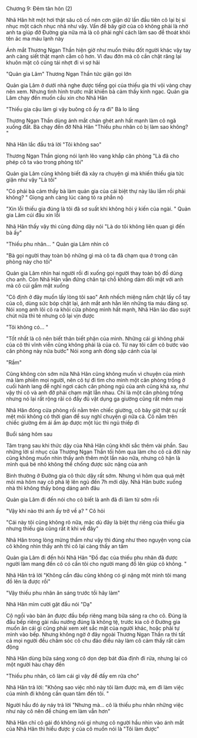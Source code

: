 




Chương 9: Đêm tân hôn (2)


Nhã Hân hít một hơi thật sâu cô cố nén cơn giận dữ lần đầu tiên cô lại bị sỉ nhục một cách nhục nhã như vậy. Vấn đề bây giờ của cô không phải là nhờ anh ta giúp đỡ Đường gia nữa mà là cô phải nghĩ cách làm sao để thoát khỏi tên ác ma máu lạnh này

Ánh mắt Thương Ngạn Thần hiện giờ như muốn thiêu đốt người khác vậy tay anh càng siết thật mạnh cằm cô hơn. Vì đau đớn mà cô cắn chặt răng lại khuôn mặt cô cũng tái nhợt đi vì sợ hãi

"Quản gia Lâm" Thương Ngạn Thần tức giận gọi lớn

Quản gia Lâm ở dưới nhà nghe được tiếng gọi của thiếu gia thì vội vàng chạy nên xem. Nhưng tình hình trước mắt khiến bà cảm thấy kinh ngạc. Quản gia Lâm chạy đến muốn cầu xin cho Nhã Hân

"Thiếu gia cậu làm gì vậy buông cô ấy ra đi" Bà lo lắng

Thương Ngạn Thần dùng ánh mắt chán ghét anh hất mạnh làm cô ngã xuống đất. Bà chạy đến đỡ Nhã Hân "Thiếu phu nhân có bị làm sao không? "

Nhã Hân lắc đầu trả lời "Tôi không sao"

Thương Ngạn Thần giọng nói lạnh lẽo vang khắp căn phòng "Là đã cho phép cô ta vào trong phòng tôi"



Quản gia Lâm cũng không biết đã xảy ra chuyện gì mà khiến thiếu gia tức giận như vậy "Là tôi"

"Có phải bà cảm thấy bà làm quản gia của cái biệt thự này lâu lắm rồi phải không? " Giọng anh càng lúc càng tỏ ra phẫn nộ

"Xin lỗi thiếu gia đúng là tôi đã sơ suất khi không hỏi ý kiến của ngài. " Quản gia Lâm cúi đầu xin lỗi

Nhã Hân thấy vậy thì cũng đứng dậy nói "Là do tôi không liên quan gì đến bà ấy"

"Thiếu phu nhân... " Quản gia Lâm nhìn cô

"Bà gọi người thay toàn bộ những gì mà cô ta đã chạm qua ở trong căn phòng này cho tôi"

Quản gia Lâm nhìn hai người rồi đi xuống gọi người thay toàn bộ đồ dùng cho anh. Còn Nhã Hân vẫn đứng chân tại chỗ không dám đối mặt với anh mà cô cúi gầm mặt xuống

"Cô định ở đây muốn lấy lòng tôi sao" Anh nhếch miệng nắm chặt lấy cổ tay của cô, dùng sức bóp chặt lại, ánh mắt anh hằn lên những tia máu đáng sợ. Nói xong anh lôi cô ra khỏi cửa phòng mình hất mạnh, Nhã Hân lảo đảo suýt chút nữa thì té nhưng cô lại vịn được

"Tôi không có... "

"Tốt nhất là cô nên biết thân biết phận của mình. Những cái gì không phải của cô thì vĩnh viễn cũng không phải là của cô. Từ nay tôi cấm cô bước vào căn phòng này nửa bước" Nói xong anh đóng sập cánh của lại

"Rầm"



Cũng không còn sớm nữa Nhã Hân cũng không muốn vì chuyện của mình mà làm phiền mọi người, nên cô tự đi tìm cho mình một căn phòng trống ở cuối hành lang để nghỉ ngơi cách căn phòng ngủ của anh cũng khá xa, như vậy thì cô và anh đỡ phải chạm mặt lẫn nhau. Chỉ là một căn phòng trống nhưng nó lại rất rộng rãi có đầy đủ vật dụng ga giường cũng rất mềm mại

Nhã Hân đóng cửa phòng rồi nằm trên chiếc giường, cô bây giờ thật sự rất mệt mỏi không có thời gian để suy nghĩ chuyện gì nữa cả. Cô nằm trên chiếc giường êm ái ấm áp được một lúc thì ngủ thiếp đi

Buổi sáng hôm sau

Tâm trạng sau khi thức dậy của Nhã Hân cũng khởi sắc thêm vài phần. Sau những lời sỉ nhục của Thương Ngạn Thần tối hôm qua làm cho cô cả đời này cũng không muốn nhìn thấy anh thêm một lần nào nữa, nhưng cô hận là mình quá bé nhỏ không thể chống được sức nặng của anh

Bình thường ở Đường gia cô thức dậy rất sớm. Nhưng vì hôm qua quá mệt mỏi mà hôm nay cô phá lệ lên ngủ đến 7h mới dậy. Nhã Hân bước xuống nhà thì không thấy bóng dáng anh đâu

Quản gia Lâm đi đến nói cho cô biết là anh đã đi làm từ sớm rồi

"Vậy khi nào thì anh ấy trở về ạ? " Cô hỏi

"Cái này tôi cũng không rõ nữa, mặc dù đây là biệt thự riêng của thiếu gia nhưng thiếu gia cũng rất ít khi về đây"

Nhã Hân trong lòng mừng thầm như vậy thì đúng như theo nguyện vọng của cô không nhìn thấy anh thì cô lại càng thấy an tâm

Quản gia Lâm đi đến hỏi Nhã Hân "Đồ đạc của thiếu phu nhân đã được người làm mang đến cô có cần tôi cho người mang đồ lên giúp cô không. "

Nhã Hân trả lời "Không cần đâu cũng không có gì nặng một mình tôi mang đồ lên là được rồi"

"Vậy thiếu phu nhân ăn sáng trước tồi hãy làm"

Nhã Hân mỉm cười gật đầu nói "Dạ"

Cô ngồi vào bàn ăn được đầu bếp riêng mang bữa sáng ra cho cô. Đúng là đầu bếp riêng gài nấu nướng đúng là không tệ, trước kia cô ở Đường gia muốn ăn cái gì cũng phải xem xét sắc mặt của người khác, hoặc phải tự mình vào bếp. Nhưng không ngờ ở đây ngoài Thương Ngạn Thần ra thì tất cả mọi người đều chăm sóc cô chu đáo điều này làm cô cảm thấy rất cảm động

Nhã Hân dùng bữa sáng xong cô dọn dẹp bát đũa định đi rửa, nhưng lại có một người hàu chạy đến

"Thiếu phu nhân, cô làm cái gì vậy để đấy em rửa cho"

Nhã Hân trả lời: "Không sao việc nhỏ này tôi làm được mà, em đi làm việc của mình đi không cần quan tâm đến tôi. "

Người hầu đó áy náy trả lời "Nhưng mà... cô là thiếu phu nhân những việc như này cô nên để chúng em làm vẫn hơn"

Nhã Hân chỉ cô gái đó không nói gì nhưng cô người hầu nhìn vào ánh mắt của Nhã Hân thì hiểu được ý của cô muốn nói là "Tôi làm được"




